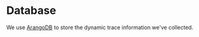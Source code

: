 # Database

We use [ArangoDB](https://arangodb.com/) to store the dynamic trace information
we've collected.

